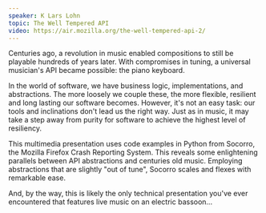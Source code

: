 ```yaml
---
speaker: K Lars Lohn
topic: The Well Tempered API
video: https://air.mozilla.org/the-well-tempered-api-2/
---
```


Centuries ago, a revolution in music enabled compositions to still be playable hundreds of years later. With compromises in tuning, a universal musician's API became possible: the piano keyboard.

In the world of software, we have business logic, implementations, and abstractions. The more loosely we couple these, the more flexible, resilient and long lasting our software becomes. However, it's not an easy task: our tools and inclinations don't lead us the right way. Just as in music, it may take a step away from purity for software to achieve the highest level of resiliency.

This multimedia presentation uses code examples in Python from Socorro, the Mozilla Firefox Crash Reporting System. This reveals some enlightening parallels between API abstractions and centuries old music. Employing abstractions that are slightly "out of tune", Socorro scales and flexes with remarkable ease.

And, by the way, this is likely the only technical presentation you've ever encountered that features live music on an electric bassoon...

